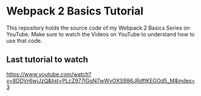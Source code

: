 # Webpack 2 Basics Tutorial
This repository holds the source code of my Webpack 2 Basics Series on YouTube. Make sure to watch the Videos on YouTube to understand how to use that code.

## Last tutorial to watch
https://www.youtube.com/watch?v=8DDVr6wjJzQ&list=PLcZ977lGqN7wWvOXS986JRdfIKEGOd5_M&index=3
